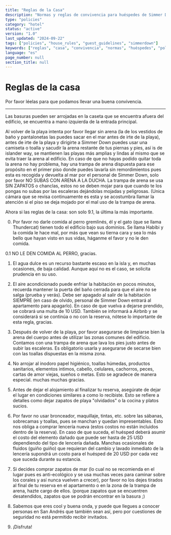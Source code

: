 ```yaml
---
title: "Reglas de la Casa"
description: "Normas y reglas de convivencia para huéspedes de Simmer Down Guest House"
type: "policies"
category: "hotel"
status: "active"
version: "1.0"
last_updated: "2024-09-22"
tags: ["policies", "house_rules", "guest_guidelines", "simmerdown"]
keywords: ["reglas", "casa", "convivencia", "normas", "huéspedes", "políticas"]
language: "es"
page_number: null
section_title: null
---
```


# Reglas de la casa

Por favor léelas para que podamos llevar una buena convivencia.

---

Las basuras pueden ser arrojadas en la caseta que se encuentra afuera del edificio, se encuentra a mano izquierda de la entrada principal.

Al volver de la playa intenta por favor llegar sin arena (la de los vestidos de baño y pantalonetas las puedes sacar en el mar antes de irte de la playa), antes de irte de la playa y dirigirte a Simmer Down puedes usar una camiseta o toalla y sacudir la arena restante de tus piernas y pies, así is de islander way, se mantienen las playas más amplias y lindas al mismo que se evita traer la arena al edificio. En caso de que no hayas podido quitar toda la arena no hay problema, hay una trampa de arena dispuesta para ese propósito en el primer piso donde puedes lavarla sin remordimientos pues esta es recogida y devuelta al mar por el personal de Simmer Down, solo por favor NO SUBAS CON ARENA A LA DUCHA. La trampa de arena se usa SIN ZAPATOS o chanclas, estos no se deben mojar para que cuando te los pongas no subas por las escaleras dejándolas mojadas y peligrosas. (Unica cámara que se revisa continuamente es esta y se acostumbra llamar la atención si el piso se deja mojado por el mal uso de la trampa de arena.

Ahora si las reglas de la casa: son solo 9.1, la última la más importante.

0. Por favor no darle comida al perro gremlinés, él y el gato (que se llama Thundercat) tienen todo el edificio bajo sus dominios. Se llama Habibi y la comida le hace mal, por más que vean su tierna cara y sea lo más bello que hayan visto en sus vidas, háganme el favor y no le den comida.

0.1 NO LE DEN COMIDA AL PERRO, gracias.

1. El agua dulce es un recurso bastante escaso en la isla y, en muchas ocasiones, de baja calidad. Aunque aquí no es el caso, se solicita prudencia en su uso.

2. El aire acondicionado puede enfriar la habitación en pocos minutos, recuerda mantener la puerta del baño cerrada para que el aire no se salga (prueba y verás). Debe ser apagado al salir de la habitación SIEMPRE (en caso de olvido, personal de Simmer Down entrará al apartamento para apagarlo). En caso de que vuelva a dejarse prendido, se cobrará una multa de 10 USD. También se informará a Airbnb y se considerará si se continúa o no con la reserva, nótese lo importante de esta regla, gracias.

3. Después de volver de la playa, por favor asegurarse de limpiarse bien la arena del cuerpo antes de utilizar las zonas comunes del edificio. Contamos con una trampa de arena que lava los pies justo antes de subir las escaleras. Es obligatorio usarla y asegurarse de secarse bien con las toallas dispuestas en la misma zona.

4. No arrojar al inodoro papel higiénico, toallas húmedas, productos sanitarios, elementos intimos, cabello, celulares, cachorros, peces, cartas de amor viejas, sueños o metas. Esto se agradece de manera especial. muchas muchas gracias.

5. Antes de dejar el alojamiento al finalizar tu reserva, asegúrate de dejar el lugar en condiciones similares a como lo recibiste. Esto se refiere a detalles como dejar zapatos de playa "olvidados" o la cocina y platos sucios.

6. Por favor no usar bronceador, maquillaje, tintas, etc. sobre las sábanas, sobrecamas y toallas, pues se manchan y quedan impresentables. Esto nos obliga a comprar lencería nueva (estos costos no están incluidos dentro de la reserva). En caso de que suceda, el huésped deberá asumir el costo del elemento dañado que puede ser hasta de 25 USD dependiendo del tipo de lencería dañada. Manchas ocasionales de fluidos (guiño guiño) que requieran del cambio y lavado inmediato de la lencería supondrá un costo para el huésped de 20 USD por cada vez que suceda durante su estancia.

7. Si decides comprar zapatos de mar (lo cual no se recomienda en el lugar pues es anti-ecológico y se usa muchas veces para caminar sobre los corales y así nunca vuelven a crecer), por favor no los dejes tirados al final de tu reserva en el apartamento o en la zona de la trampa de arena, hazte cargo de ellos. (porque zapatos que se encuentren desatendidos, zapatos que se podrán encontrar en la basura ;)

8. Sabemos que eres cool y buena onda, y puede que llegues a conocer personas en San Andrés que también sean así, pero por cuestiones de seguridad no está permitido recibir invitados.

9. ¡Disfruta!